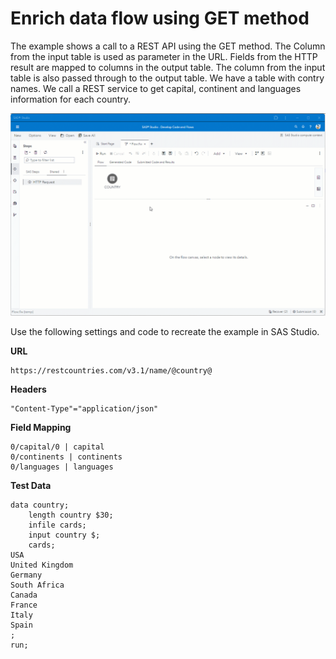 # Enrich data flow using GET method
The example shows a call to a REST API using the GET method. The Column from the input table is used as parameter in the URL. Fields from the HTTP result are mapped to columns in the output table. The column from the input table is also passed through to the output table.
We have a table with contry names. We call a REST service to get capital, continent and languages information for each country.

![](../../img/HTTPRequest_ex2.gif)

Use the following settings and code to recreate the example in SAS Studio.

**URL**
```
https://restcountries.com/v3.1/name/@country@
```
**Headers**
```
"Content-Type"="application/json"
```
**Field Mapping**
```
0/capital/0 | capital
0/continents | continents
0/languages | languages
```
**Test Data**
```
data country;
	length country $30;
	infile cards;
	input country $;
	cards;
USA
United Kingdom
Germany
South Africa
Canada
France
Italy
Spain
;
run;
```
